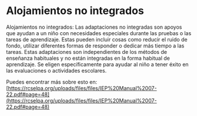 # Alojamientos no integrados
Alojamientos no integrados: Las adaptaciones no integradas son apoyos que ayudan a un niño con necesidades especiales durante las pruebas o las tareas de aprendizaje. Estas pueden incluir cosas como reducir el ruido de fondo, utilizar diferentes formas de responder o dedicar más tiempo a las tareas. Estas adaptaciones son independientes de los métodos de enseñanza habituales y no están integradas en la forma habitual de aprendizaje. Se eligen específicamente para ayudar al niño a tener éxito en las evaluaciones o actividades escolares.

Puedes encontrar más sobre esto en: [https://rcselpa.org/uploads/files/files/IEP%20Manual%2007-22.pdf#page=48](https://rcselpa.org/uploads/files/files/IEP%20Manual%2007-22.pdf#page=48)
